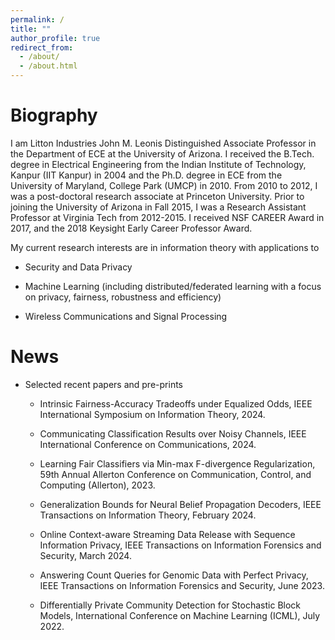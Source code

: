 ```yaml
---
permalink: /
title: ""
author_profile: true
redirect_from: 
  - /about/
  - /about.html
---
```


Biography
=========
I am Litton Industries John M. Leonis Distinguished Associate Professor in the Department of ECE at the University of Arizona. I received the B.Tech. degree in Electrical Engineering from the Indian Institute of Technology, Kanpur (IIT Kanpur) in 2004 and the Ph.D. degree in ECE from the University of Maryland, College Park (UMCP) in 2010. From 2010 to 2012, I was a post-doctoral research associate at Princeton University. Prior to joining the University of Arizona in Fall 2015, I was a Research Assistant Professor at Virginia Tech from 2012-2015. I received NSF CAREER Award in 2017, and the 2018 Keysight Early Career Professor Award.

My current research interests are in information theory with applications to

* Security and Data Privacy

* Machine Learning (including distributed/federated learning with a focus on privacy, fairness, robustness and efficiency)

* Wireless Communications and Signal Processing


News
=========
* Selected recent papers and pre-prints
  * Intrinsic Fairness-Accuracy Tradeoffs under Equalized Odds, IEEE International Symposium on Information Theory, 2024.
  
  * Communicating Classification Results over Noisy Channels, IEEE International Conference on Communications, 2024.
  
  * Learning Fair Classifiers via Min-max F-divergence Regularization, 59th Annual Allerton Conference on Communication, Control, and Computing (Allerton), 2023.
  
  * Generalization Bounds for Neural Belief Propagation Decoders, IEEE Transactions on Information Theory, February 2024.

  * Online Context-aware Streaming Data Release with Sequence Information Privacy, IEEE Transactions on Information Forensics and Security, March 2024.
  
  * Answering Count Queries for Genomic Data with Perfect Privacy, IEEE Transactions on Information Forensics and Security, June 2023.

  * Differentially Private Community Detection for Stochastic Block Models, International Conference on Machine Learning (ICML), July 2022.










